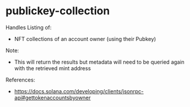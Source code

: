 # publickey-collection
Handles Listing of:
- NFT collections of an account owner (using their Pubkey)

Note:
- This will return the results but metadata will need to be queried again with the retrieved mint address

References:
- https://docs.solana.com/developing/clients/jsonrpc-api#gettokenaccountsbyowner
